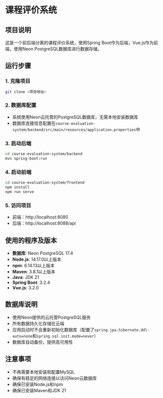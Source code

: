 # 课程评价系统

## 项目说明
这是一个前后端分离的课程评价系统，使用Spring Boot作为后端，Vue.js作为前端，使用Neon PostgreSQL数据库进行数据存储。

## 运行步骤

### 1. 克隆项目
```bash
git clone <项目地址>
```

### 2. 数据库配置
- 系统使用Neon云托管的PostgreSQL数据库，无需本地安装数据库
- 数据库连接信息配置在`course-evaluation-system/backend/src/main/resources/application.properties`中

### 3. 启动后端
```bash
cd course-evaluation-system/backend
mvn spring-boot:run
```

### 4. 启动前端
```bash
cd course-evaluation-system/frontend
npm install
npm run serve
```

### 5. 访问项目
- 前端：http://localhost:8080
- 后端：http://localhost:8088/api

## 使用的程序及版本
- **数据库**: Neon PostgreSQL 17.4
- **Node.js**: 14.17.0以上版本
- **npm**: 6.14.13以上版本
- **Maven**: 3.8.1以上版本
- **Java**: JDK 21
- **Spring Boot**: 3.2.4
- **Vue.js**: 3.2.0

## 数据库说明
- 使用Neon提供的云托管PostgreSQL服务
- 所有数据持久化存储在云端
- 应用启动时不会重新初始化数据库（配置了`spring.jpa.hibernate.ddl-auto=none`和`spring.sql.init.mode=never`）
- 数据库自动备份，提供高可用性

## 注意事项
- 不再需要本地安装和配置MySQL
- 确保有稳定的网络连接以访问Neon云数据库
- 确保已安装Node.js和npm
- 确保已安装Maven和JDK 21 